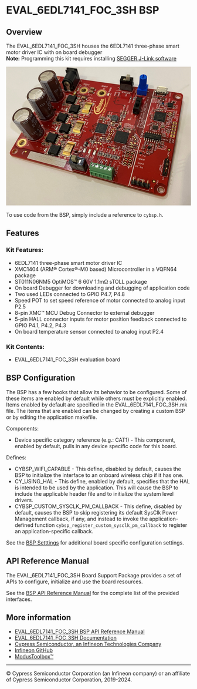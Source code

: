 # EVAL_6EDL7141_FOC_3SH BSP

## Overview

The EVAL_6EDL7141_FOC_3SH houses the 6EDL7141 three-phase smart motor driver IC with on board debugger     
**Note:**
Programming this kit requires installing 
[SEGGER J-Link software](https://www.segger.com/downloads/jlink/#J-LinkSoftwareAndDocumentationPack)

![](docs/html/board.png)

To use code from the BSP, simply include a reference to `cybsp.h`.

## Features

### Kit Features:

* 6EDL7141 three-phase smart motor driver IC
* XMC1404 (ARM® Cortex®-M0 based) Microcontroller in a VQFN64 package
* ST011N06NM5 OptiMOS™ 6 60V 1.1mΩ sTOLL package
* On board Debugger for downloading and debugging of application code
* Two used LEDs connected to GPIO P4.7, P4.8
* Speed POT to set speed reference of motor connected to analog input P2.5
* 8-pin XMC™ MCU Debug Connector to external debugger
* 5-pin HALL connector inputs for motor position feedback connected to GPIO P4.1, P4.2, P4.3
* On board temperature sensor connected to analog input P2.4

### Kit Contents:

* EVAL_6EDL7141_FOC_3SH evaluation board

## BSP Configuration

The BSP has a few hooks that allow its behavior to be configured. Some of these items are enabled by default while others must be explicitly enabled. Items enabled by default are specified in the EVAL_6EDL7141_FOC_3SH.mk file. The items that are enabled can be changed by creating a custom BSP or by editing the application makefile.

Components:
* Device specific category reference (e.g.: CAT1) - This component, enabled by default, pulls in any device specific code for this board.

Defines:
* CYBSP_WIFI_CAPABLE - This define, disabled by default, causes the BSP to initialize the interface to an onboard wireless chip if it has one.
* CY_USING_HAL - This define, enabled by default, specifies that the HAL is intended to be used by the application. This will cause the BSP to include the applicable header file and to initialize the system level drivers.
* CYBSP_CUSTOM_SYSCLK_PM_CALLBACK - This define, disabled by default, causes the BSP to skip registering its default SysClk Power Management callback, if any, and instead to invoke the application-defined function `cybsp_register_custom_sysclk_pm_callback` to register an application-specific callback.



See the [BSP Setttings][settings] for additional board specific configuration settings.

## API Reference Manual

The EVAL_6EDL7141_FOC_3SH Board Support Package provides a set of APIs to configure, initialize and use the board resources.

See the [BSP API Reference Manual][api] for the complete list of the provided interfaces.

## More information
* [EVAL_6EDL7141_FOC_3SH BSP API Reference Manual][api]
* [EVAL_6EDL7141_FOC_3SH Documentation](https://www.infineon.com/cms/en/product/evaluation-boards/eval_6edl7141_foc_3sh/)
* [Cypress Semiconductor, an Infineon Technologies Company](http://www.cypress.com)
* [Infineon GitHub](https://github.com/infineon)
* [ModusToolbox™](https://www.cypress.com/products/modustoolbox-software-environment)

[api]: https://infineon.github.io/TARGET_EVAL_6EDL7141_FOC_3SH/html/modules.html
[settings]: https://infineon.github.io/TARGET_EVAL_6EDL7141_FOC_3SH/html/md_bsp_settings.html

---
© Cypress Semiconductor Corporation (an Infineon company) or an affiliate of Cypress Semiconductor Corporation, 2019-2024.